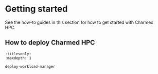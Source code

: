 # Getting started

See the how-to guides in this section for how to get started with Charmed HPC.

## How to deploy Charmed HPC

```{toctree}
:titlesonly:
:maxdepth: 1

deploy-workload-manager
```
